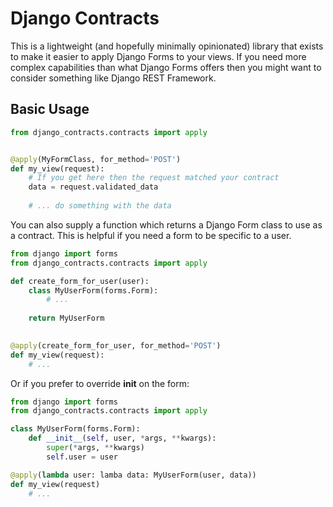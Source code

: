 # Django Contracts
This is a lightweight (and hopefully minimally opinionated) library that 
exists to make it easier to apply Django Forms to your views. If you need
more complex capabilities than what Django Forms offers then you might want
to consider something like Django REST Framework. 

## Basic Usage
```python
from django_contracts.contracts import apply


@apply(MyFormClass, for_method='POST')
def my_view(request):
    # If you get here then the request matched your contract
    data = request.validated_data
    
    # ... do something with the data
```

You can also supply a function which returns a Django Form class to use as a 
contract. This is helpful if you need a form to be specific to a user.

```python
from django import forms
from django_contracts.contracts import apply

def create_form_for_user(user):
    class MyUserForm(forms.Form):
        # ... 
    
    return MyUserForm
    

@apply(create_form_for_user, for_method='POST')
def my_view(request):
    # ... 
```

Or if you prefer to override __init__ on the form:
```python
from django import forms
from django_contracts.contracts import apply

class MyUserForm(forms.Form):
    def __init__(self, user, *args, **kwargs):
        super(*args, **kwargs)
        self.user = user

@apply(lambda user: lamba data: MyUserForm(user, data))
def my_view(request)
    # ...
```